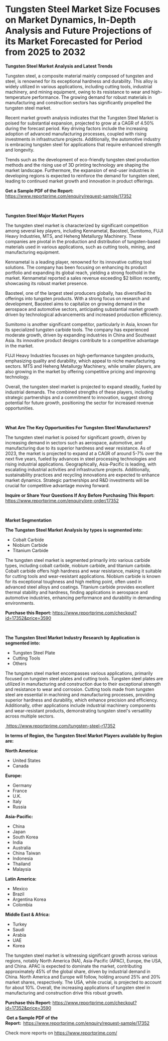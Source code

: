 <p><h1>Tungsten Steel Market Size Focuses on Market Dynamics, In-Depth Analysis and Future Projections of its Market Forecasted for Period from 2025 to 2032</h1></p><p><strong>Tungsten Steel Market Analysis and Latest Trends</strong></p>
<p><p>Tungsten steel, a composite material mainly composed of tungsten and steel, is renowned for its exceptional hardness and durability. This alloy is widely utilized in various applications, including cutting tools, industrial machinery, and mining equipment, owing to its resistance to wear and high-temperature performance. The growing demand for robust materials in manufacturing and construction sectors has significantly propelled the tungsten steel market.</p><p>Recent market growth analysis indicates that the Tungsten Steel Market is poised for substantial expansion, projected to grow at a CAGR of 4.50% during the forecast period. Key driving factors include the increasing adoption of advanced manufacturing processes, coupled with rising investments in infrastructure projects. Additionally, the automotive industry is embracing tungsten steel for applications that require enhanced strength and longevity.</p><p>Trends such as the development of eco-friendly tungsten steel production methods and the rising use of 3D printing technology are shaping the market landscape. Furthermore, the expansion of end-user industries in developing regions is expected to reinforce the demand for tungsten steel, leading to continued market growth and innovation in product offerings.</p></p>
<p><strong>Get a Sample PDF of the Report:&nbsp;</strong> <a href="https://www.reportprime.com/enquiry/request-sample/17352?utm_campaign=3562&utm_medium=2&utm_source=Github&utm_content=ia&utm_term=18032025&utm_id=tungsten-steel">https://www.reportprime.com/enquiry/request-sample/17352</a></p>
<p>&nbsp;</p>
<p><strong>Tungsten Steel Major Market Players</strong></p>
<p><p>The tungsten steel market is characterized by significant competition among several key players, including Kennametal, Baosteel, Sumitomo, FUJI Heavy Industries, MTS, and Heheng Metallurgy Machinery. These companies are pivotal in the production and distribution of tungsten-based materials used in various applications, such as cutting tools, mining, and manufacturing equipment.</p><p>Kennametal is a leading player, renowned for its innovative cutting tool solutions. The company has been focusing on enhancing its product portfolio and expanding its global reach, yielding a strong foothold in the market. Kennametal reported a sales revenue exceeding $2 billion recently, showcasing its robust market presence.</p><p>Baosteel, one of the largest steel producers globally, has diversified its offerings into tungsten products. With a strong focus on research and development, Baosteel aims to capitalize on growing demand in the aerospace and automotive sectors, anticipating substantial market growth driven by technological advancements and increased production efficiency.</p><p>Sumitomo is another significant competitor, particularly in Asia, known for its specialized tungsten carbide tools. The company has experienced moderate growth, driven by expanding industries in China and Southeast Asia. Its innovative product designs contribute to a competitive advantage in the market.</p><p>FUJI Heavy Industries focuses on high-performance tungsten products, emphasizing quality and durability, which appeal to niche manufacturing sectors. MTS and Heheng Metallurgy Machinery, while smaller players, are also growing in the market by offering competitive pricing and improving technology.</p><p>Overall, the tungsten steel market is projected to expand steadily, fueled by industrial demands. The combined strengths of these players, including strategic partnerships and a commitment to innovation, suggest strong potential for future growth, positioning the sector for increased revenue opportunities.</p></p>
<p>&nbsp;</p>
<p><strong>What Are The Key Opportunities For Tungsten Steel Manufacturers?</strong></p>
<p><p>The tungsten steel market is poised for significant growth, driven by increasing demand in sectors such as aerospace, automotive, and manufacturing due to its superior hardness and wear resistance. As of 2023, the market is projected to expand at a CAGR of around 5-7% over the next five years, fueled by advances in steel processing technologies and rising industrial applications. Geographically, Asia-Pacific is leading, with escalating industrial activities and infrastructure projects. Additionally, sustainability practices and recycling innovations are expected to enhance market dynamics. Strategic partnerships and R&D investments will be crucial for competitive advantage moving forward.</p></p>
<p><strong>Inquire or Share Your Questions If Any Before Purchasing This Report:</strong> <a href="https://www.reportprime.com/enquiry/pre-order/17352?utm_campaign=3562&utm_medium=2&utm_source=Github&utm_content=ia&utm_term=18032025&utm_id=tungsten-steel">https://www.reportprime.com/enquiry/pre-order/17352</a></p>
<p>&nbsp;</p>
<p><strong>Market Segmentation</strong></p>
<p><strong>The Tungsten Steel Market Analysis by types is segmented into:</strong></p>
<p><ul><li>Cobalt Carbide</li><li>Niobium Carbide</li><li>Titanium Carbide</li></ul></p>
<p><p>The tungsten steel market is segmented primarily into various carbide types, including cobalt carbide, niobium carbide, and titanium carbide. Cobalt carbide offers high hardness and wear resistance, making it suitable for cutting tools and wear-resistant applications. Niobium carbide is known for its exceptional toughness and high melting point, often used in advanced steel alloys and coatings. Titanium carbide provides excellent thermal stability and hardness, finding applications in aerospace and automotive industries, enhancing performance and durability in demanding environments.</p></p>
<p><strong>Purchase this Report:&nbsp;</strong><a href="https://www.reportprime.com/checkout?id=17352&price=3590&utm_campaign=3562&utm_medium=2&utm_source=Github&utm_content=ia&utm_term=18032025&utm_id=tungsten-steel">https://www.reportprime.com/checkout?id=17352&price=3590</a></p>
<p>&nbsp;</p>
<p><strong>The Tungsten Steel Market Industry Research by Application is segmented into:</strong></p>
<p><ul><li>Tungsten Steel Plate</li><li>Cutting Tools</li><li>Others</li></ul></p>
<p><p>The tungsten steel market encompasses various applications, primarily focused on tungsten steel plates and cutting tools. Tungsten steel plates are utilized in manufacturing and construction due to their exceptional strength and resistance to wear and corrosion. Cutting tools made from tungsten steel are essential in machining and manufacturing processes, providing superior hardness and durability, which enhance precision and efficiency. Additionally, other applications include industrial machinery components and wear-resistant products, demonstrating tungsten steel's versatility across multiple sectors.</p></p>
<p><a href="https://www.reportprime.com/tungsten-steel-r17352?utm_campaign=3562&utm_medium=2&utm_source=Github&utm_content=ia&utm_term=18032025&utm_id=tungsten-steel">&nbsp;https://www.reportprime.com/tungsten-steel-r17352</a></p>
<p><strong>In terms of Region, the Tungsten Steel Market Players available by Region are:</strong></p>
<p>
    <p> <strong> North America: </strong>
        <ul>
            <li>United States</li>
            <li>Canada</li>
        </ul>
        </p> 
    <p> <strong> Europe: </strong>
        <ul>
            <li>Germany</li>
            <li>France</li>
            <li>U.K.</li>
            <li>Italy</li>
            <li>Russia</li>
        </ul>
        </p> 
    <p> <strong> Asia-Pacific: </strong>
        <ul>
            <li>China</li>
            <li>Japan</li>
            <li>South Korea</li>
            <li>India</li>
            <li>Australia</li>
            <li>China Taiwan</li>
            <li>Indonesia</li>
            <li>Thailand</li>
            <li>Malaysia</li>
        </ul>
        </p> 
    <p> <strong> Latin America: </strong>
        <ul>
            <li>Mexico</li>
            <li>Brazil</li>
            <li>Argentina Korea</li>
            <li>Colombia</li>
        </ul>
        </p> 
    <p> <strong> Middle East & Africa: </strong>
        <ul>
            <li>Turkey</li>
            <li>Saudi</li>
            <li>Arabia</li>
            <li>UAE</li>
            <li>Korea</li>
        </ul>
    </p>
    </p>
<p><p>The tungsten steel market is witnessing significant growth across various regions, notably North America (NA), Asia-Pacific (APAC), Europe, the USA, and China. APAC is expected to dominate the market, contributing approximately 45% of the global share, driven by industrial demand in China. North America and Europe will follow, holding around 25% and 20% market shares, respectively. The USA, while crucial, is projected to account for about 10%. Overall, the increasing applications of tungsten steel in manufacturing and construction drive this robust growth.</p></p>
<p><strong>Purchase this Report: </strong><a href="https://www.reportprime.com/checkout?id=17352&price=3590&utm_campaign=3562&utm_medium=2&utm_source=Github&utm_content=ia&utm_term=18032025&utm_id=tungsten-steel">https://www.reportprime.com/checkout?id=17352&price=3590</a></p>
<p>&nbsp;<strong>Get a Sample PDF of the Report:&nbsp;&nbsp;</strong><a href="https://www.reportprime.com/enquiry/request-sample/17352?utm_campaign=3562&utm_medium=2&utm_source=Github&utm_content=ia&utm_term=18032025&utm_id=tungsten-steel">https://www.reportprime.com/enquiry/request-sample/17352</a></p>
<p><strong></strong></p>
<p>Check more reports on <a href="https://www.reportprime.com/?utm_campaign=3562&utm_medium=2&utm_source=Github&utm_content=ia&utm_term=18032025&utm_id=tungsten-steel">https://www.reportprime.com/</a></p>